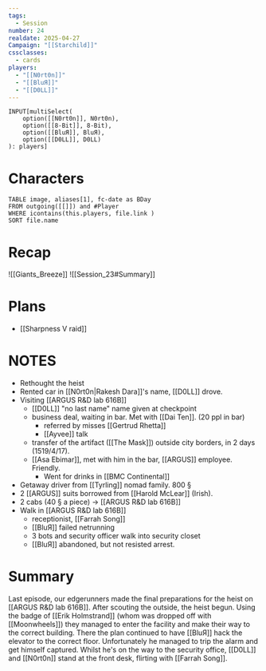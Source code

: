 ```yaml
---
tags:
  - Session
number: 24
realdate: 2025-04-27
Campaign: "[[Starchild]]"
cssclasses:
  - cards
players:
  - "[[N0rt0n]]"
  - "[[BluЯ]]"
  - "[[D0LL]]"
---
```

```meta-bind
INPUT[multiSelect(
	option([[N0rt0n]], N0rt0n),
	option([[8-Bit]], 8-Bit),
	option([[BluЯ]], BluЯ),
	option([[D0LL]], D0LL)
): players]
```
# Characters
```dataview
TABLE image, aliases[1], fc-date as BDay
FROM outgoing([[]]) and #Player
WHERE icontains(this.players, file.link )
SORT file.name
```
# Recap
![[Giants_Breeze]]
![[Session_23#Summary]]
# Plans
- [[Sharpness V raid]]
# NOTES
- Rethought the heist
- Rented car in [[N0rt0n|Rakesh Dara]]'s name, [[D0LL]] drove.
- Visiting [[ARGUS R&D lab 616B]]
	- [[D0LL]] "no last name" name given at checkpoint
	- business deal, waiting in bar. Met with [[Dai Ten]]. (20 ppl in bar)
		- referred by misses [[Gertrud Rhetta]]
		- [[Ayvee]] talk
	- transfer of the artifact ([[The Mask]]) outside city borders, in 2 days (1519/4/17).
	- [[Asa Ebimar]], met with him in the bar, [[ARGUS]] employee. Friendly.
		- Went for drinks in [[BMC Continental]]
- Getaway driver from [[Tyrling]] nomad family. 800 §
- 2 [[ARGUS]] suits borrowed from [[Harold McLear]] (Irish).
- 2 cabs (40 § a piece) -> [[ARGUS R&D lab 616B]]
- Walk in [[ARGUS R&D lab 616B]]
	- receptionist, [[Farrah Song]]
	- [[BluЯ]] failed netrunning
	- 3 bots and security officer walk into security closet
	- [[BluЯ]] abandoned, but not resisted arrest.
# Summary
Last episode, our edgerunners made the final preparations for the heist on [[ARGUS R&D lab 616B]]. After scouting the outside, the heist begun. Using the badge of [[Erik Holmstrand]] (whom was dropped off with [[Moonwheels]]) they managed to enter the facility and make their way to the correct building. There the plan continued to have [[BluЯ]] hack the elevator to the correct floor. Unfortunately he managed to trip the alarm and get himself captured. Whilst he's on the way to the security office, [[D0LL]] and [[N0rt0n]] stand at the front desk, flirting with [[Farrah Song]].